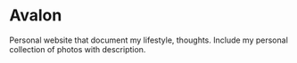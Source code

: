 # Avalon
Personal website that document my lifestyle, thoughts. Include my personal collection of photos with description.

